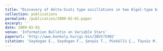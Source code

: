 ```yaml
---
title: "Discovery of delta-Scuti type oscillations in two Algol-type binaries: DY Aqr and BG Peg"
collection: publications
permalink: /publication/2009-02-01-paper
excerpt: ''
date: 2009-02-01
venue: 'Information Bulletin on Variable Stars'
paperurl: 'http://www.konkoly.hu/cgi-bin/IBVS?5902'
citation: 'Soydugan E., Soydugan F., Şenyüz T., Püsküllü Ç., Tüysüz M., Bakiş V., et al. (2009). &quot;Discovery of delta-Scuti type oscillations in two Algol-type binaries: DY Aqr and BG Peg&quot; <i>IBVS</i>. 5902().'
---
```


<!-- This paper is about the number 1. The number 2 is left for future work.
[Download paper here](http://academicpages.github.io/files/paper1.pdf)
Recommended citation: Your Name, You. (2009). "Paper Title Number 1." <i>Journal 1</i>. 1(1).
-->
